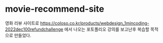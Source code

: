 # movie-recommend-site

영화 리뷰 사이트로
https://coloso.co.kr/products/webdesign_1mincoding-2022dec100refundchallenge
에서 나오는 포토폴리오 강의를 보고난후 복습할 목적으로 만들었다.
